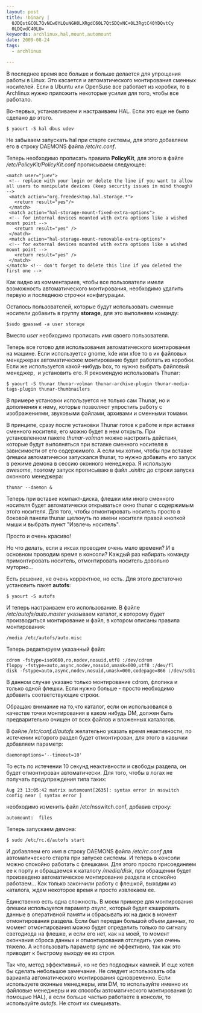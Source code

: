 ```yaml
--- 
layout: post
title: !binary |
  0JDQstGC0L7QvNCw0YLQuNGH0LXRgdC60L7QtSDQvNC+0L3RgtC40YDQvtCy
  0LDQvdC40LU=
keywords: archlinux,hal,mount,automount
date: 2009-08-24
tags:
  - archlinux

---
```

В последнее время все больше и больше делается для упрощения работы в Linux. Это касается и автоматического монтирования сменных носителей. Если в Ubuntu или OpenSuse все работает из коробки, то в Archlinux нужно приложить некоторые усилия для того, чтобы все работало.

Во-первых, устанавливаем и настраиваем HAL. Если это еще не было сделано до этого.

    $ yaourt -S hal dbus udev

Не забываем запускать hal при старте системы, для этого добавляем его в строку DAEMONS файла <em>/etc/rc.conf</em>.

Теперь необходимо прописать правила <strong>PolicyKit</strong>, для этого в файле <em>/etc/PolicyKit/PolicyKit.conf</em> прописываем следующее:

    <match user="juev">
     <!-- replace with your login or delete the line if you want to allow all users to manipulate devices (keep security issues in mind though) -->
     <match action="org.freedesktop.hal.storage.*">
       <return result="yes"/>
     </match>
     <match action="hal-storage-mount-fixed-extra-options">
     <!-- for internal devices mounted with extra options like a wished mount point -->
       <return result="yes" />
     </match>
     <match action="hal-storage-mount-removable-extra-options">
     <!-- for external devices mounted with extra options like a wished mount point -->
       <return result="yes" />
     </match>
    </match> <!-- don't forget to delete this line if you deleted the first one -->

Как видно из комментариев, чтобы все пользователи имели возможность автоматического монтирования, необходимо удалить первую и последнюю строчки конфигурации.

Осталось пользователей, которые будут использовать сменные носители добавить в группу <strong>storage</strong>, для это выполняем команду:

    $sudo gpasswd -a user storage

Вместо <em>user</em> необходимо прописать имя своего пользователя.

Теперь все готово для использования автоматического монтирования на машине. Если используется gnome, kde или xfce то в их файловых менеджерах автоматическое монтирование будет работать из коробки.  Если же используется какой-нибудь box, то нужно выбрать файловый менеджер,  и установить его. Я рекомендую использовать Thunar:

    $ yaourt -S thunar thunar-volman thunar-archive-plugin thunar-media-tags-plugin thunar-thumbnailers

В примере установки используется не только сам Thunar, но и дополнения к нему, которые позволяют упростить работу с изображениями, звуковыми файлами, архивами и сменными томами.

В принципе, сразу после установки Thunar готов к работе и при вставке сменного носителя, его можно будет в нем открыть. При установленном пакете <em>thunar-volman</em> можно настроить действия, которые будут выполняться при вставке сменного носителя в зависимости от его содержимого. А если мы хотим, чтобы при вставке флешки автоматически запускался thunar, то нужно добавить его запуск в режиме демона в сессию оконного менеджера. Я использую <em>awesome</em>, поэтому запуск прописываю в файл <em>.xinitrc</em> до строки запуска оконного менеджера:

    thunar --daemon &

Теперь при вставке компакт-диска, флешки или иного сменного носителя будет автоматически открываться окно thunar с содержимым этого носителя. Для того, чтобы отмонтировать носитель просто в боковой панели thunar щелкнуть по имени носителя правой кнопкой мыши и выбрать пункт "Извлечь носитель".

Просто и очень красиво!

Но что делать, если в иксах проводим очень мало времени? И в основном проводим время в консоли? Каждый раз набирать команду примонтировать носитель, отмонтировать носитель довольно муторно...

Есть решение, не очень корректное, но есть. Для этого достаточно установить пакет <strong>autofs</strong>:

    $ yaourt -S autofs

И теперь настраиваем его использование. В файле <em>/etc/autofs/auto.master</em> указываем каталог, к которому будет производиться монтирование и файл, в котором описаны правила монтирования:

    /media /etc/autofs/auto.misc

Теперь редактируем указанный файл:

    cdrom -fstype=iso9660,ro,nodev,nosuid,utf8 :/dev/cdrom
    floppy -fstype=auto,async,nodev,nosuid,umask=000,utf8 :/dev/fl
    disk -fstype=auto,async,nodev,nosuid,umask=000,codepage=866 :/dev/sdb1

В данном случае указано только монтирование cdrom, флопика и только одной флешки. Если нужно больше - просто необходимо добавить соответствующие строки.

Обращаю внимание на то,что каталог, если он использовался в качестве точки монтирования в каком нибудь DM, должен быть предварительно очищен от всех файлов и вложенных каталогов.

В файле <em>/etc/conf.d/autofs</em> желательно указать время неактивности, по истечении которого раздел будет отмонтирован, для этого в кавычки добавляем параметр:

    daemonoptions='--timeout=10'

То есть по истечении 10 секунд неактивности и свободы раздела, он будет отмонтирован автоматически. Для того, чтобы в логах не получать предупреждения типа таких:

    Aug 23 13:05:42 matrix automount[2635]: syntax error in nsswitch config near [ syntax error ]

необходимо изменить файл /etc/nsswitch.conf, добавив строку:

    automount:  files

Теперь запускаем демона:

    $ sudo /etc/rc.d/autofs start

И добавляем его имя в строку DAEMONS файла <em>/etc/rc.conf </em>для автоматического старта при запуске системы. И теперь в консоли можно спокойно работать с флешками. Для этого просто присоединяем ее к порту и обращаемся к каталогу <em>/media/disk</em>, при обращении будет произведено автоматическое монтирование раздела и спокойно работаем... Как только закончили работу с флешкой, выходим из каталога, ждем некоторое время и просто извлекаем ее.

Единственно есть одна сложность. В моем примере для монтирования флешки используется параметр <em>async</em>, который будет кэшировать данные в оперативной памяти и сбрасывать их на диск в момент отмонтирования раздела. Если был передан большой объем данных, то момент отмонтирования можно будет определить только по сигналу светодиода на флешке, и если его нет, как на моей, то момент окончания сброса данных и отмонтирования отследить уже очень тяжело. А использовать параметр <em>sync</em> не эффективно, так как это приводит к быстрому выходу ее из строя.

Так что, метод эффективный, но не без подводных камней. И еще хотел бы сделать небольшое замечание. Не следует использовать оба варианта автоматического монтирования одновременно. Если используете оконные менеджеры, или DM, то используйте именно их файловые менеджеры и их способы автоматического монтирования (с помощью HAL), а если больше частью работаете в консоли, то используйте <em>autofs</em>. Не стоит их смешивать.
